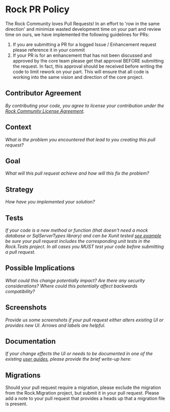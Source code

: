 # Rock PR Policy
The Rock Community loves Pull Requests! In an effort to 'row in the same direction' and minimize wasted development time
on your part and review time on ours, we have implemented the following guidelines for PRs:
1. If you are submitting a PR for a logged Issue / Enhancement request please reference it in your commit
2. If your PR is for an enhancement that has not been discussed and approved by the core team please get that approval BEFORE submitting
the request. In fact, this approval should be received before writing the code to limit rework on your part. This will ensure that all code is working into the same vision and direction of the core project.


## Contributor Agreement
_By contributing your code, you agree to license your contribution under the [Rock Community License Agreement](https://www.rockrms.com/license)._

## Context
_What is the problem you encountered that lead to you creating this pull request?_

## Goal
_What will this pull request achieve and how will this fix the problem?_

## Strategy
_How have you implemented your solution?_

## Tests
_If your code is a new method or function (that doesn't need a mock database or SqlServerTypes library) and can be Xunit tested [see example](https://github.com/SparkDevNetwork/Rock/blob/develop/Rock.Tests/Rock/Lava/RockFiltersTests.cs) be sure your pull request includes the corresponding unit tests in the Rock.Tests project. In all cases *you* MUST test your code before submitting a pull request._

## Possible Implications
_What could this change potentially impact? Are there any security considerations? Where could this potentially affect backwards compatibility?_

## Screenshots
_Provide us some screenshots if your pull request either alters existing UI or provides new UI. Arrows and labels are helpful._

## Documentation
_If your change effects the UI or needs to be documented in one of the existing [user guides](http://www.rockrms.com/Learn/Documentation), please provide the brief write-up here:_

## Migrations
Should your pull request require a migration, please exclude the migration from the Rock.Migration project, but submit it in your pull request. Please add a note to your pull request that provides a heads up that a migration file is present.
